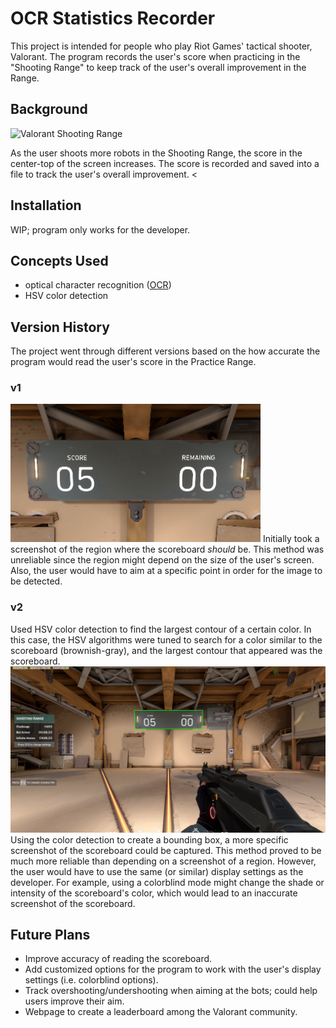 
# OCR Statistics Recorder
This project is intended for people who play Riot Games' tactical shooter, Valorant. The program records the user's score when practicing in the "Shooting Range" to keep track of the user's overall improvement in the Range.
## Background
![Valorant Shooting Range](https://i.ytimg.com/vi/Wee8N6sOlWQ/maxresdefault.jpg)

As the user shoots more robots in the Shooting Range, the score in the center-top of the screen increases. The score is recorded and saved into a file to track the user's overall improvement. <
## Installation
WIP; program only works for the developer.
## Concepts Used
* optical character recognition ([OCR](https://en.wikipedia.org/wiki/Optical_character_recognition))
* HSV color detection
## Version History
The project went through different versions based on the how accurate the program would read the user's score in the Practice Range.
### v1
![Screenshot of Scoreboard](images/scoreboard.png)
Initially took a screenshot of the region where the scoreboard _should_ be. This method was unreliable since the region might depend on the size of the user's screen. Also, the user would have to aim at a specific point in order for the image to be detected.
### v2

Used HSV color detection to find the largest contour of a certain color. In this case, the HSV algorithms were tuned to search for a color similar to the scoreboard (brownish-gray), and the largest contour that appeared was the scoreboard. 
![Scoreboard with HSV](images/hsv_color_detection_example.png)
Using the color detection to create a bounding box, a more specific screenshot of the scoreboard could be captured. This method proved to be much more reliable than depending on a screenshot of a region. However, the user would have to use the same (or similar) display settings as the developer. For example, using a colorblind mode might change the shade or intensity of the scoreboard's color, which would lead to an inaccurate screenshot of the scoreboard.
## Future Plans
* Improve accuracy of reading the scoreboard. 
* Add customized options for the program to work with the user's display settings (i.e. colorblind options).
* Track overshooting/undershooting when aiming at the bots; could help users improve their aim.
* Webpage to create a leaderboard among the Valorant community.




